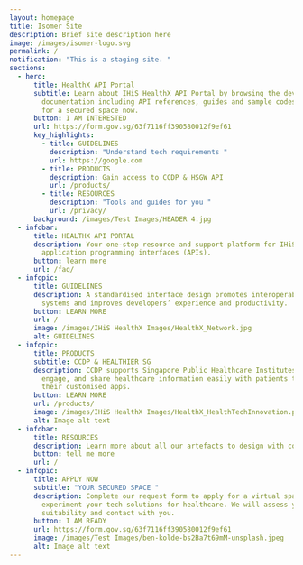 ```yaml
---
layout: homepage
title: Isomer Site
description: Brief site description here
image: /images/isomer-logo.svg
permalink: /
notification: "This is a staging site. "
sections:
  - hero:
      title: HealthX API Portal
      subtitle: Learn about IHiS HealthX API Portal by browsing the developer
        documentation including API references, guides and sample codes. Apply
        for a secured space now.
      button: I AM INTERESTED
      url: https://form.gov.sg/63f7116ff390580012f9ef61
      key_highlights:
        - title: GUIDELINES
          description: "Understand tech requirements "
          url: https://google.com
        - title: PRODUCTS
          description: Gain access to CCDP & HSGW API
          url: /products/
        - title: RESOURCES
          description: "Tools and guides for you "
          url: /privacy/
      background: /images/Test Images/HEADER 4.jpg
  - infobar:
      title: HEALTHX API PORTAL
      description: Your one-stop resource and support platform for IHiS managed
        application programming interfaces (APIs).
      button: learn more
      url: /faq/
  - infopic:
      title: GUIDELINES
      description: A standardised interface design promotes interoperability between
        systems and improves developers’ experience and productivity.
      button: LEARN MORE
      url: /
      image: /images/IHiS HealthX Images/HealthX_Network.jpg
      alt: GUIDELINES
  - infopic:
      title: PRODUCTS
      subtitle: CCDP & HEALTHIER SG
      description: CCDP supports Singapore Public Healthcare Institutes to digitise,
        engage, and share healthcare information easily with patients through
        their customised apps.
      button: LEARN MORE
      url: /products/
      image: /images/IHiS HealthX Images/HealthX_HealthTechInnovation.png
      alt: Image alt text
  - infobar:
      title: RESOURCES
      description: Learn more about all our artefacts to design with compliance.
      button: tell me more
      url: /
  - infopic:
      title: APPLY NOW
      subtitle: "YOUR SECURED SPACE "
      description: Complete our request form to apply for a virtual space to
        experiment your tech solutions for healthcare. We will assess your
        suitability and contact with you.
      button: I AM READY
      url: https://form.gov.sg/63f7116ff390580012f9ef61
      image: /images/Test Images/ben-kolde-bs2Ba7t69mM-unsplash.jpeg
      alt: Image alt text
---
```

